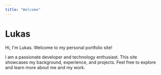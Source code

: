 ```yaml
---
title: "Welcome"
---
```


# Lukas

Hi, I'm Lukas. Welcome to my personal portfolio site!

I am a passionate developer and technology enthusiast. This site showcases my background, experience, and projects. Feel free to explore and learn more about me and my work.
